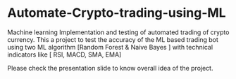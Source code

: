 # Automate-Crypto-trading-using-ML
Machine learning Implementation and testing of automated trading of crypto currency. This a project to test the accuracy of the ML based trading bot using two ML algorithm [Random Forest & Naive Bayes ]  with technical indicators like [ RSI, MACD, SMA, EMA]

Please check the presentation slide to know overall idea of the project.
